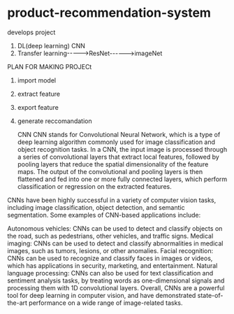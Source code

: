 # product-recommendation-system
develops project
1. DL(deep learning) CNN
2. Transfer learning----->ResNet------>imageNet
                 
                 
PLAN FOR MAKING PROJECt
1. import model
2. extract feature
3. export feature
4. generate reccomandation

    CNN 
CNN stands for Convolutional Neural Network, which is a type of deep learning algorithm commonly used for image classification and object recognition tasks. In a CNN, the input image is processed through a series of convolutional layers that extract local features, followed by pooling layers that reduce the spatial dimensionality of the feature maps. The output of the convolutional and pooling layers is then flattened and fed into one or more fully connected layers, which perform classification or regression on the extracted features.

CNNs have been highly successful in a variety of computer vision tasks, including image classification, object detection, and semantic segmentation. Some examples of CNN-based applications include:

Autonomous vehicles: CNNs can be used to detect and classify objects on the road, such as pedestrians, other vehicles, and traffic signs.
Medical imaging: CNNs can be used to detect and classify abnormalities in medical images, such as tumors, lesions, or other anomalies.
Facial recognition: CNNs can be used to recognize and classify faces in images or videos, which has applications in security, marketing, and entertainment.
Natural language processing: CNNs can also be used for text classification and sentiment analysis tasks, by treating words as one-dimensional signals and processing them with 1D convolutional layers.
Overall, CNNs are a powerful tool for deep learning in computer vision, and have demonstrated state-of-the-art performance on a wide range of image-related tasks.
